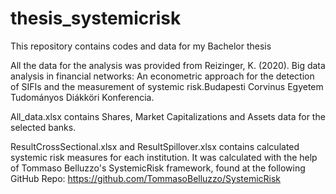 # thesis_systemicrisk
This repository contains codes and data for my Bachelor thesis

All the data for the analysis was provided from Reizinger, K. (2020). Big data analysis in financial networks: An econometric approach for the detection of SIFIs and the measurement of systemic risk.Budapesti Corvinus Egyetem Tudományos Diákköri Konferencia.

All_data.xlsx contains Shares, Market Capitalizations and Assets data for the selected banks.

ResultCrossSectional.xlsx and ResultSpillover.xlsx contains calculated systemic risk measures for each institution. It was calculated with the help of Tommaso Belluzzo's SystemicRisk framework, found at the following GitHub Repo: https://github.com/TommasoBelluzzo/SystemicRisk
